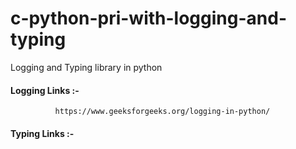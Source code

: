 # c-python-pri-with-logging-and-typing
Logging and Typing library in python

#### Logging Links :- <br>
              https://www.geeksforgeeks.org/logging-in-python/


#### Typing Links :- <br>
